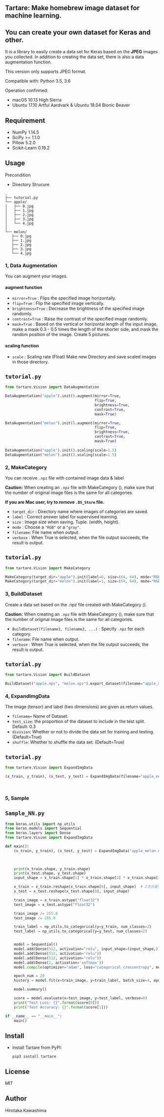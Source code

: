 Tartare: Make homebrew image dataset for machine learning.
---

## You can create your own dataset for Keras and other.

It is a library to easily create a data set for Keras based on the **JPEG** images you collected.
In addition to creating the data set, there is also a data augmentation function.


This version only supports JPEG format.

Compatible with: Python 3.5, 3.6

Operation confirmed:
 - macOS 10.13 High Sierra
 - Ubuntu 17.10 Artful Aardvark & Ubuntu 18.04 Bionic Beaver

## Requirement
- NumPy 1.14.5
- SciPy >= 1.1.0
- Pillow 5.2.0
- Scikit-Learn 0.19.2

## Usage
Precondition
 - Directory Strucure
 
 ```
.
├── tutorial.py
└── apple/
│   ├── 0.jpg
│   ├── 1.jpg
│   ├── 2.jpg
│   ├── 3.jpg
│   └── 4.jpg
│  
└── melon/
    ├── 0.jpg
    ├── 1.jpg
    ├── 2.jpg
    ├── 3.jpg
    └── 4.jpg
```


### 1, Data Augmentation

You can augment your images.

#### augment function
- `mirror=True` : Flips the specified image horizontally.
- `flip=True` : Flip the specified image vertically.
- `brightness=True` : Decrease the brightness of the specified image randomly.
- `contrast=True` : Raise the contrast of the specified image randomly.
- `mask=True` : Based on the vertical or horizontal length of the input image,
make a mask 0.3 - 0.5 times the length of the shorter side, and mask the random position of the image.
Create 5 pictures.

#### scaling function
- `scale` : Scaling rate (Float)
Make new Directory and save scaled images in those directory.

`tutorial.py`
---
```python
from tartare.Vision import DataAugmentation

DataAugmentation("apple").init().augment(mirror=True,
                                         flip=True,
                                         brightness=True,
                                         contrast=True,
                                         mask=True)

DataAugmentation("melon").init().augment(mirror=True,
                                         flip=True,
                                         brightness=True,
                                         contrast=True,
                                         mask=True)
                                         
DataAugmentation("apple").init().scaling(scale=1.5)
DataAugmentation("melon").init().scaling(scale=1.5)
```



### 2, MakeCategory

You can receive `.npz` file with contained image data & label 

**Caution:** When creating an `.npz` file with MakeCategory (), 
make sure that the number of original image files is the same for all categories.

**If you are Mac user, try to remove `.DS_Store` file.**


- `target_dir` : Directory name where images of categories are saved.
- `label` : Correct answer label for supervised learning.
- `size` : Image size when saving. Tuple. (width, height).
- `mode` : Choose a `"RGB"` or a `"gray"`.
- `filename`: File name when output.
- `verbose` : When True is selected, when the file output succeeds, the result is output.

`tutorial.py`
---
``` python
from tartare.Vision import MakeCategory

MakeCategory(target_dir="apple").init(label=0, size=(64, 64), mode="RGB").export_category(filename="apple.npz", verbose=True)
MakeCategory(target_dir="melon").init(label=1, size=(64, 64), mode="RGB").export_category(filename="melon.npz", verbose=True)

```

### 3, BuildDataset

Create a data set based on the .npz file created with MakeCategory ().

**Caution:** When creating an `.npz` file with MakeCategory (), 
make sure that the number of original image files is the same for all categories. 

- `BuildDataset(filename1, filename2, ...)` : Specify `.npz` for each category.
- `filename`: File name when output.
- `verbose` : When True is selected, when the file output succeeds, the result is output.

`tutorial.py`
---
```python
from tartare.Vision import BuildDataset

BuildDataset("apple.npz", "melon.npz").export_dataset(filename="apple_melon.npz",verbose=True)
```

### 4, ExpandImgData

The image (tensor) and label (two dimensions) are given as return values.

- `filename=` Name of Dataset.
- `test_size`: the proportion of the dataset to include in the test split. Default: 0.3
- `division`: Whether or not to divide the data set for training and testing. (Default=True)
- `shuffle`: Whether to shuffle the data set. (Default=True)


`tutorial.py`
---
```python
from tartare.Vision import ExpandImgData

(x_train, y_train), (x_test, y_test) = ExpandImgData(filename="apple_melon.npz").load_data(test_size=0.3,
                                                                                      division=True,
                                                                                      shuffle=True)
```

### 5, Sample
 
 
`Sample_NN.py`
---
```python
from keras.utils import np_utils
from keras.models import Sequential
from keras.layers import Dense
from tartare.Vision import ExpandImgData

def main():
    (x_train, y_train), (x_test, y_test) = ExpandImgData("apple_melon.npz").load_data(test_size=0.3,
                                                                                      division=True,
                                                                                      shuffle=True)

    print(x_train.shape, y_train.shape)
    print(x_test.shape, y_test.shape)
    input_shape = x_train.shape[1] * x_train.shape[2] * x_train.shape[3]

    x_train = x_train.reshape(x_train.shape[0], input_shape)  # 2次元配列を1次元に変換
    x_test = x_test.reshape(x_test.shape[0], input_shape)

    train_image = x_train.astype("float32")
    test_image = x_test.astype("float32")

    train_image /= 255.0
    test_image /= 255.0

    train_label = np_utils.to_categorical(y=y_train, num_classes=2)
    test_label = np_utils.to_categorical(y=y_test, num_classes=2)


    model = Sequential()
    model.add(Dense(512, activation="relu", input_shape=(input_shape,)))
    model.add(Dense(512, activation="relu"))
    model.add(Dense(512, activation="relu"))
    model.add(Dense(2, activation='softmax'))
    model.compile(optimizer="adam", loss="categorical_crossentropy", metrics=["accuracy"])

    epoch_num = 20
    history = model.fit(x=train_image, y=train_label, batch_size=4, epochs=epoch_num, validation_split=0.1, verbose=1)

    model.summary()

    score = model.evaluate(x=test_image, y=test_label, verbose=0)
    print("Test Loss: {}".format(score[0]))
    print("Test Accuracy: {}".format(score[1]))

if __name__ == "__main__":
    main()

```


## Install
- Install Tartare from PyPI:

    `pip3 install tartare`

## License
MIT

## Author

Hirotaka Kawashima

